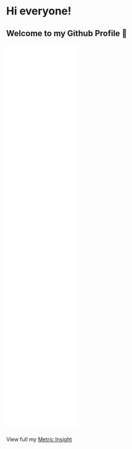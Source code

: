 # Hi everyone! 
## Welcome to my Github Profile 👋

![Metrics](https://github.com/Dat0309/Dat0309/blob/main/github-metrics.svg)

View full my [Metric Insight](https://metrics.lecoq.io/about/Dat0309)
